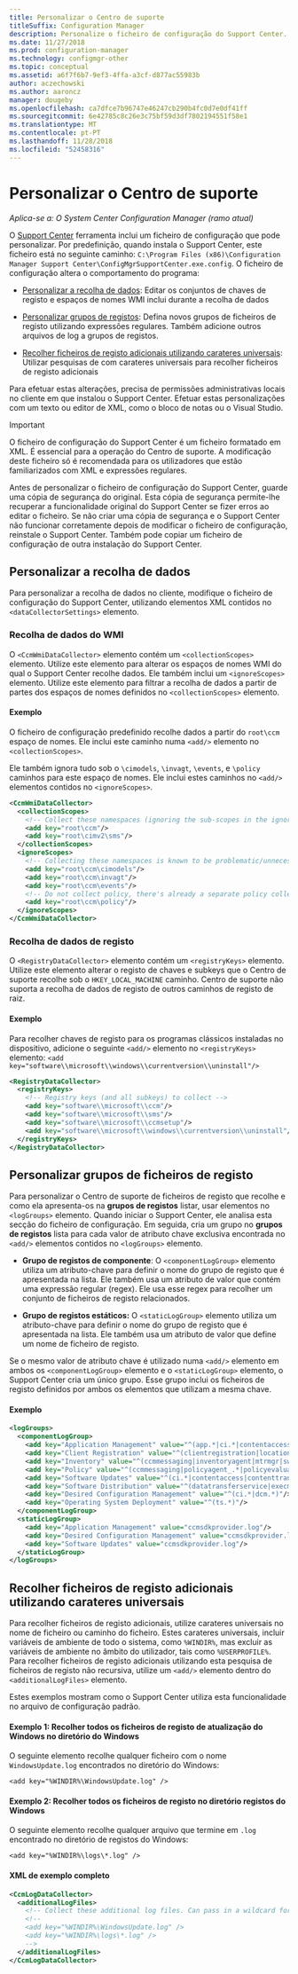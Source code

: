 ```yaml
---
title: Personalizar o Centro de suporte
titleSuffix: Configuration Manager
description: Personalize o ficheiro de configuração do Support Center.
ms.date: 11/27/2018
ms.prod: configuration-manager
ms.technology: configmgr-other
ms.topic: conceptual
ms.assetid: a6f7f6b7-9ef3-4ffa-a3cf-d877ac55983b
author: aczechowski
ms.author: aaroncz
manager: dougeby
ms.openlocfilehash: ca7dfce7b96747e46247cb290b4fc0d7e0df41ff
ms.sourcegitcommit: 6e42785c8c26e3c75bf59d3df7802194551f58e1
ms.translationtype: MT
ms.contentlocale: pt-PT
ms.lasthandoff: 11/28/2018
ms.locfileid: "52458316"
---
```

# <a name="customize-support-center"></a>Personalizar o Centro de suporte

*Aplica-se a: O System Center Configuration Manager (ramo atual)*

O [Support Center](/sccm/core/support/support-center) ferramenta inclui um ficheiro de configuração que pode personalizar. Por predefinição, quando instala o Support Center, este ficheiro está no seguinte caminho: `C:\Program Files (x86)\Configuration Manager Support Center\ConfigMgrSupportCenter.exe.config`. O ficheiro de configuração altera o comportamento do programa:

  - [Personalizar a recolha de dados](#bkmk_datacoll): Editar os conjuntos de chaves de registo e espaços de nomes WMI inclui durante a recolha de dados  

  - [Personalizar grupos de registos](#bkmk_loggroups): Defina novos grupos de ficheiros de registo utilizando expressões regulares. Também adicione outros arquivos de log a grupos de registos.  

  - [Recolher ficheiros de registo adicionais utilizando carateres universais](#bkmk_wildcards): Utilizar pesquisas de com carateres universais para recolher ficheiros de registo adicionais  

Para efetuar estas alterações, precisa de permissões administrativas locais no cliente em que instalou o Support Center. Efetuar estas personalizações com um texto ou editor de XML, como o bloco de notas ou o Visual Studio.

> [!Important]  
> O ficheiro de configuração do Support Center é um ficheiro formatado em XML. É essencial para a operação do Centro de suporte. A modificação deste ficheiro só é recomendada para os utilizadores que estão familiarizados com XML e expressões regulares.  

Antes de personalizar o ficheiro de configuração do Support Center, guarde uma cópia de segurança do original. Esta cópia de segurança permite-lhe recuperar a funcionalidade original do Support Center se fizer erros ao editar o ficheiro. Se não criar uma cópia de segurança e o Support Center não funcionar corretamente depois de modificar o ficheiro de configuração, reinstale o Support Center. Também pode copiar um ficheiro de configuração de outra instalação do Support Center.



## <a name="bkmk_datacoll"></a> Personalizar a recolha de dados

Para personalizar a recolha de dados no cliente, modifique o ficheiro de configuração do Support Center, utilizando elementos XML contidos no `<dataCollectorSettings>` elemento.


### <a name="wmi-data-collection"></a>Recolha de dados do WMI

O `<CcmWmiDataCollector>` elemento contém um `<collectionScopes>` elemento. Utilize este elemento para alterar os espaços de nomes WMI do qual o Support Center recolhe dados. Ele também inclui um `<ignoreScopes>` elemento. Utilize este elemento para filtrar a recolha de dados a partir de partes dos espaços de nomes definidos no `<collectionScopes>` elemento.  
    
#### <a name="example"></a>Exemplo
O ficheiro de configuração predefinido recolhe dados a partir do `root\ccm` espaço de nomes. Ele inclui este caminho numa `<add/>` elemento no `<collectionScopes>`. 

Ele também ignora tudo sob o `\cimodels`, `\invagt`, `\events`, e `\policy` caminhos para este espaço de nomes. Ele inclui estes caminhos no `<add/>` elementos contidos no `<ignoreScopes>`.

```XML
<CcmWmiDataCollector>
  <collectionScopes>
    <!-- Collect these namespaces (ignoring the sub-scopes in the ignoreScopes block) -->
    <add key="root\ccm"/>
    <add key="root\cimv2\sms"/>
  </collectionScopes>
  <ignoreScopes>
    <!-- Collecting these namespaces is known to be problematic/unnecessary -->
    <add key="root\ccm\cimodels"/>
    <add key="root\ccm\invagt"/>
    <add key="root\ccm\events"/>
    <!-- Do not collect policy, there's already a separate policy collector.-->
    <add key="root\ccm\policy"/>
  </ignoreScopes>
</CcmWmiDataCollector>
```


### <a name="registry-data-collection"></a>Recolha de dados de registo

O `<RegistryDataCollector>` elemento contém um `<registryKeys>` elemento. Utilize este elemento alterar o registo de chaves e subkeys que o Centro de suporte recolhe sob o `HKEY_LOCAL_MACHINE` caminho. Centro de suporte não suporta a recolha de dados de registo de outros caminhos de registo de raiz.

#### <a name="example"></a>Exemplo
Para recolher chaves de registo para os programas clássicos instaladas no dispositivo, adicione o seguinte `<add/>` elemento no `<registryKeys>` elemento: `<add key="software\\microsoft\\windows\\currentversion\\uninstall"/>`

```XML
<RegistryDataCollector>
  <registryKeys>
    <!-- Registry keys (and all subkeys) to collect -->
    <add key="software\\microsoft\\ccm"/>
    <add key="software\\microsoft\\sms"/>
    <add key="software\\microsoft\\ccmsetup"/>
    <add key="software\\microsoft\\windows\\currentversion\\uninstall"/>
  </registryKeys>
</RegistryDataCollector>
```



## <a name="bkmk_loggroups"></a> Personalizar grupos de ficheiros de registo

Para personalizar o Centro de suporte de ficheiros de registo que recolhe e como ela apresenta-os na **grupos de registos** listar, usar elementos no `<logGroups>` elemento. Quando iniciar o Support Center, ele analisa esta secção do ficheiro de configuração. Em seguida, cria um grupo no **grupos de registos** lista para cada valor de atributo chave exclusiva encontrada no `<add/>` elementos contidos no `<logGroups>` elemento.

  - **Grupo de registos de componente**: O `<componentLogGroup>` elemento utiliza um atributo-chave para definir o nome do grupo de registo que é apresentada na lista. Ele também usa um atributo de valor que contém uma expressão regular (regex). Ele usa esse regex para recolher um conjunto de ficheiros de registo relacionados.  

  - **Grupo de registos estáticos:** O `<staticLogGroup>` elemento utiliza um atributo-chave para definir o nome do grupo de registo que é apresentada na lista. Ele também usa um atributo de valor que define um nome de ficheiro de registo.  

Se o mesmo valor de atributo chave é utilizado numa `<add/>` elemento em ambos os `<componentLogGroup>` elemento e o `<staticLogGroup>` elemento, o Support Center cria um único grupo. Esse grupo inclui os ficheiros de registo definidos por ambos os elementos que utilizam a mesma chave.

#### <a name="example"></a>Exemplo
```XML
<logGroups>
  <componentLogGroup>
    <add key="Application Management" value="^(app.*|ci.*|contentaccess|contenttransfermanager|datatransferservice|dcm.*|execmgr.*|UserAffinity.*|.*Handler$|.*Provider$)"/>
    <add key="Client Registration" value="^(clientregistration|locationservices|ccmmessaging|ccmexec)"/>
    <add key="Inventory" value="^(ccmmessaging|inventoryagent|mtrmgr|swmtrreportgen|virtualapp|mtr.*|filesystemfile)"/>
    <add key="Policy" value="^(ccmmessaging|policyagent_.*|policyevaluator_.*)"/>
    <add key="Software Updates" value="^(ci.*|contentaccess|contenttransfermanager|datatransferservice|dcm.*|update.*|wuahandler|xmlstore|scanagent)"/>
    <add key="Software Distribution" value="^(datatransferservice|execmgr.*|contenttransfermanager|locationservices|contentaccess|filebits)"/>
    <add key="Desired Configuration Management" value="^(ci.*|dcm.*)"/>
    <add key="Operating System Deployment" value="^(ts.*)"/>
  </componentLogGroup>
  <staticLogGroup>
    <add key="Application Management" value="ccmsdkprovider.log"/>
    <add key="Desired Configuration Management" value="ccmsdkprovider.log"/>
    <add key="Software Updates" value="ccmsdkprovider.log"/>
  </staticLogGroup>
</logGroups>
```



## <a name="bkmk_wildcards"></a> Recolher ficheiros de registo adicionais utilizando carateres universais

Para recolher ficheiros de registo adicionais, utilize carateres universais no nome de ficheiro ou caminho do ficheiro. Estes carateres universais, incluir variáveis de ambiente de todo o sistema, como `%WINDIR%`, mas excluir as variáveis de ambiente no âmbito do utilizador, tais como `%USERPROFILE%`. Para recolher ficheiros de registo adicionais utilizando esta pesquisa de ficheiros de registo não recursiva, utilize um `<add/>` elemento dentro do `<additionalLogFiles>` elemento. 

Estes exemplos mostram como o Support Center utiliza esta funcionalidade no arquivo de configuração padrão.

#### <a name="example-1-collect-all-windows-update-log-files-in-the-windows-directory"></a>Exemplo 1: Recolher todos os ficheiros de registo de atualização do Windows no diretório do Windows
O seguinte elemento recolhe qualquer ficheiro com o nome `WindowsUpdate.log` encontrados no diretório do Windows: 

`<add key="%WINDIR%\WindowsUpdate.log" />`

#### <a name="example-2-collect-all-log-files-in-the-windows-logs-directory"></a>Exemplo 2: Recolher todos os ficheiros de registo no diretório registos do Windows
O seguinte elemento recolhe qualquer arquivo que termine em `.log` encontrado no diretório de registos do Windows: 

`<add key="%WINDIR%\logs\*.log" />`

#### <a name="full-example-xml"></a>XML de exemplo completo
```XML
<CcmLogDataCollector>
  <additionalLogFiles>
    <!-- Collect these additional log files. Can pass in a wildcard for the filename. System variables are also supported. -->
    <!--
    <add key="%WINDIR%\WindowsUpdate.log" />
    <add key="%WINDIR%\logs\*.log" />
    -->
  </additionalLogFiles>
</CcmLogDataCollector>
```